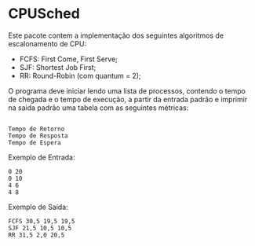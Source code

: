 CPUSched
==========
 
 Este pacote contem a implementação dos seguintes algoritmos de escalonamento de CPU:
 
  - FCFS:  First Come, First Serve;
  - SJF:   Shortest Job First;
  - RR:    Round-Robin (com quantum = 2);
  
 O programa deve iniciar lendo uma lista de processos, contendo o tempo de chegada e o tempo de execução, a partir da entrada padrão
 e imprimir na saida padrão uma tabela com as seguintes métricas:

```

Tempo de Retorno
Tempo de Resposta
Tempo de Espera

```
 
 Exemplo de Entrada:
 
```
0 20
0 10
4 6
4 8
```
 
 Exemplo de Saída:

```
FCFS 30,5 19,5 19,5
SJF 21,5 10,5 10,5
RR 31,5 2,0 20,5
```
